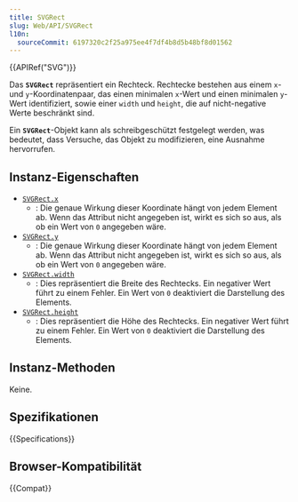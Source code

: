 ```yaml
---
title: SVGRect
slug: Web/API/SVGRect
l10n:
  sourceCommit: 6197320c2f25a975ee4f7df4b8d5b48bf8d01562
---
```


{{APIRef("SVG")}}

Das **`SVGRect`** repräsentiert ein Rechteck. Rechtecke bestehen aus einem `x`- und `y`-Koordinatenpaar, das einen minimalen `x`-Wert und einen minimalen `y`-Wert identifiziert, sowie einer `width` und `height`, die auf nicht-negative Werte beschränkt sind.

Ein **`SVGRect`**-Objekt kann als schreibgeschützt festgelegt werden, was bedeutet, dass Versuche, das Objekt zu modifizieren, eine Ausnahme hervorrufen.

## Instanz-Eigenschaften

- [`SVGRect.x`](/de/docs/Web/API/SVGRect/x)
  - : Die genaue Wirkung dieser Koordinate hängt von jedem Element ab. Wenn das Attribut nicht angegeben ist, wirkt es sich so aus, als ob ein Wert von `0` angegeben wäre.
- [`SVGRect.y`](/de/docs/Web/API/SVGRect/y)
  - : Die genaue Wirkung dieser Koordinate hängt von jedem Element ab. Wenn das Attribut nicht angegeben ist, wirkt es sich so aus, als ob ein Wert von `0` angegeben wäre.
- [`SVGRect.width`](/de/docs/Web/API/SVGRect/width)
  - : Dies repräsentiert die Breite des Rechtecks. Ein negativer Wert führt zu einem Fehler. Ein Wert von `0` deaktiviert die Darstellung des Elements.
- [`SVGRect.height`](/de/docs/Web/API/SVGRect/height)
  - : Dies repräsentiert die Höhe des Rechtecks. Ein negativer Wert führt zu einem Fehler. Ein Wert von `0` deaktiviert die Darstellung des Elements.

## Instanz-Methoden

Keine.

## Spezifikationen

{{Specifications}}

## Browser-Kompatibilität

{{Compat}}
